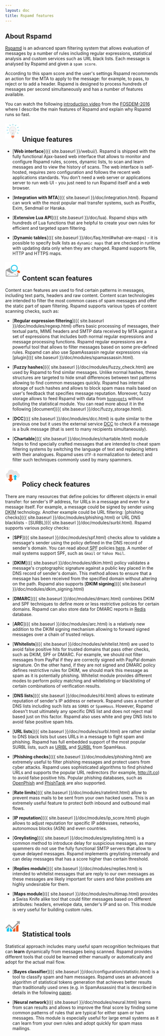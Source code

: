```yaml
---
layout: doc
title: Rspamd features
---
```


## About Rspamd

<abbr title="Rapid Spam Daemon"><a href="{{ site.url }}{{ site.baseurl }}">Rspamd</a></abbr> is an advanced spam filtering system that allows evaluation of messages by a number of
rules including regular expressions, statistical analysis and custom services
such as URL black lists. Each message is analysed by Rspamd and given a `spam score`.

According to this spam score and the user's settings Rspamd recommends an action for
the MTA to apply to the message: for example, to pass, to reject or to add a header.
Rspamd is designed to process hundreds of messages per second simultaneously and has a number of
features available.

You can watch the following [introduction video](https://www.youtube.com/watch?v=_fl9i-az_Q0) from the [FOSDEM-2016](http://fosdem.org) where I describe the main features of Rspamd and explain why Rspamd runs so fast.

<div><h2><img src="img/features.jpg" class="" height="50" width="50" style="position: relative; bottom: 10px;"> Unique features</h2></div>

* [**Web interface**]({{ site.baseurl }}/webui/). Rspamd is shipped with the fully functional Ajax-based web interface that allows to monitor and configure Rspamd rules, scores, dynamic lists, to scan and learn messages and to view the history of scans. The web interface is self-hosted, requires zero configuration and follows the recent web applications standards. You don't need a web server or applications server to run web UI - you just need to run Rspamd itself and a web browser.

* [**Integration with MTA**]({{ site.baseurl }}/doc/integration.html). Rspamd can work with the most popular mail transfer systems, such as Postfix, Exim, Sendmail or Haraka.

* [**Extensive Lua API**]({{ site.baseurl }}/doc/lua). Rspamd ships with hundreds of Lua functions that are helpful to create your own rules for efficient and targeted spam filtering.

* [**Dynamic tables**]({{ site.baseurl }}/doc/faq.html#what-are-maps) - it is possible to specify bulk lists as `dynamic maps` that are checked in runtime with updating data only when they are changed. Rspamd supports file, HTTP and HTTPS maps.

<div><h2><img src="img/envelope_loupe.jpg" class="" height="50" width="50" style="position: relative; bottom: 10px;"> Content scan features</h2></div>

Content scan features are used to find certain patterns in messages, including text parts, headers and raw content. Content scan technologies are intended to filter the most common cases of spam messages and offer the static part of spam filtering. Rspamd supports various types of content scanning checks, such as:

* [**Regular expression filtering**]({{ site.baseurl }}/doc/modules/regexp.html) offers basic processing of messages, their textual parts, MIME headers and SMTP data received by MTA against a set of expressions that includes both normal regular expressions and message processing functions. Rspamd regular expressions are a powerful tool that allows to filter messages based on some pre-defined rules. Rspamd can also use SpamAssassin regular expressions via [plugin]({{ site.baseurl }}/doc/modules/spamassassin.html).

* [**Fuzzy hashes**]({{ site.baseurl }}/doc/modules/fuzzy_check.html) are used by Rspamd to find similar messages. Unlike normal hashes, these structures are targeted to hide small differences between text patterns allowing to find common messages quickly. Rspamd has internal storage of such hashes and allows to block spam mass mails based on user's feedback that specifies message reputation. Moreover, fuzzy storage allows to feed Rspamd with data from [`honeypots`](http://en.wikipedia.org/wiki/Honeypot_(computing)#Spam_versions) without polluting the statistical module. You can read more about it in the following [document]({{ site.baseurl }}/doc/fuzzy_storage.html).

* [**DCC**]({{ site.baseurl }}/doc/modules/dcc.html) is quite similar to the previous one but it uses the external service [DCC](http://www.rhyolite.com/dcc/) to check if a message is a bulk message (that is sent to many recipients simultaneously).

* [**Chartable**]({{ site.baseurl }}/doc/modules/chartable.html) module helps to find specially crafted messages that are intended to cheat spam filtering systems by switching the language of text and replacing letters with their analogues. Rspamd uses `UTF-8` normalization to detect and filter such techniques commonly used by many spammers.

<div><h2><img src="img/cloud.jpg" class="" height="50" width="50" style="position: relative; bottom: 10px;"> Policy check features</h2></div>

There are many resources that define policies for different objects in email transfer: for sender's IP address, for URLs in a message and even for a message itself. For example, a message could be signed by sender using <abbr title="Domain Key Identified Mail">DKIM</abbr> technology. Another example could be URL filtering: [phishing checks]({{ site.baseurl }}/doc/modules/phishing.html) or URL DNS blacklists - [SURBL]({{ site.baseurl }}/doc/modules/surbl.html). Rspamd supports various policy checks:

* [**SPF**]({{ site.baseurl }}/doc/modules/spf.html) checks allow to validate a message's sender using the policy defined in the DNS record of sender's domain. You can read about <abbr title="Sender Policy Framework">SPF</abbr> policies [here](https://tools.ietf.org/html/rfc7208). A number of mail systems  support SPF, such as `Gmail` or `Yahoo Mail`.

* [**DKIM**]({{ site.baseurl }}/doc/modules/dkim.html) policy validates a message's cryptographic signature against a public key placed in the DNS record of sender's domain. This method allows to ensure that a message has been received from the specified domain without altering on the path. Rspamd also supports [**DKIM signing**]({{ site.baseurl }}/doc/modules/dkim_signing.html)

* [**DMARC**]({{ site.baseurl }}/doc/modules/dmarc.html) combines DKIM and SPF techniques to define more or less restrictive policies for certain domains. Rspamd can also store data for DMARC reports in [Redis](https://redis.io) database.

* [**ARC**]({{ site.baseurl }}/doc/modules/arc.html) is a relatively new addition to the DKIM signing mechanism allowing to forward signed messages over a chain of trusted relays.

* [**Whitelists**]({{ site.baseurl }}/doc/modules/whitelist.html) are used to avoid false positive hits for trusted domains that pass other checks, such as DKIM, SPF or DMARC. For example, we should not filter messages from PayPal if they are correctly signed with PayPal domain signature. On the other hand, if they are not signed and DMARC policy defines restrictive rules for DKIM, we should mark this message as spam as it is potentially phishing. Whitelist module provides different modes to perform policy matching and whitelisting or blacklisting of certain combinations of verification results.

* [**DNS lists**]({{ site.baseurl }}/doc/modules/rbl.html) allows to estimate reputation of sender's IP address or network. Rspamd uses a number of DNS lists including such lists as `SORBS` or `SpamHaus`. However, Rspamd doesn't trust ultimately any specific DNS list and does not reject mail based just on this factor. Rspamd also uses white and grey DNS lists to avoid false positive spam hits.

* [**URL lists**]({{ site.baseurl }}/doc/modules/surbl.html) are rather similar to DNS black lists but uses URLs in a message to fight spam and phishing. Rspamd has full embedded support of the most popular SURBL lists, such as [URIBL](http://uribl.com) and [SURBL](http://surbl.org) from SpamHaus.

* [**Phishing checks**]({{ site.baseurl }}/doc/modules/phishing.html) are extremely useful to filter phishing messages and protect users from cyber attacks. Rspamd uses sophisticated algorithms to find phished URLs and supports the popular URL redirectors (for example, <http://t.co>) to avoid false positive hits. Popular phishing databases, such as [OpenPhish](https://openphish.com) and [PhishTank](https://phishtank.com) are also supported.

* [**Rate limits**]({{ site.baseurl }}/doc/modules/ratelimit.html) allow to prevent mass mails to be sent from your own hacked users. This is an extremely useful feature to protect both inbound and outbound mail flows. 

* [**IP reputation**]({{ site.baseurl }}/doc/modules/ip_score.html) plugin allows to adjust reputation for specific IP addresses, networks, autonomous blocks (ASN) and even countries.

* [**Greylisting**]({{ site.baseurl }}/doc/modules/greylisting.html) is a common method to introduce delay for suspicious messages, as many spammers do not use the fully functional SMTP servers that allow to queue delayed messages. Rspamd implements greylisting internally and can delay messages that has a score higher than certain threshold.

* [**Replies module**]({{ site.baseurl }}/doc/modules/replies.html) is intended to whitelist messages that are reply to our own messages as these messages are likely important for users and false positives are highly undesirable for them.

* [**Maps module**]({{ site.baseurl }}/doc/modules/multimap.html) provides a Swiss Knife alike tool that could filter messages based on different attributes: headers, envelope data, sender's IP and so on. This module is very useful for building custom rules.

<div><h2><img src="img/graf.jpg" class="" height="50" width="50" style="position: relative; bottom: 10px;"> Statistical tools</h2></div>

Statistical approach includes many useful spam recognition techniques that can **learn** dynamically from messages being scanned. Rspamd provides different tools that could be learned either manually or automatically and adopt for the actual mail flow.

* [**Bayes classifier**]({{ site.baseurl }}/doc/configuration/statistic.html) is a tool to classify spam and ham messages. Rspamd uses an advanced algorithm of statistical tokens generation that achieves better results than traditionally used ones (e.g. in SpamAssassin) that is described in details in the following [paper](http://osbf-lua.luaforge.net/papers/osbf-eddc.pdf).

* [**Neural network**]({{ site.baseurl }}/doc/modules/neural.html) learns from scan results and allows to improve the final score by finding some common patterns of rules that are typical for either spam or ham messages. This module is especially useful for large email systems as it can learn from your own rules and adopt quickly for spam mass mailings.
